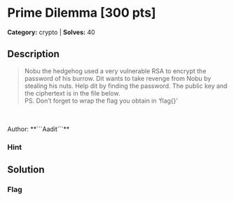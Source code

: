 # Prime Dilemma [300 pts]

**Category:** crypto
| **Solves:** 40

## Description
>Nobu the hedgehog used a very vulnerable RSA to encrypt the password of his burrow. Dit wants to take revenge from Nobu by stealing his nuts. Help dit by finding the password. The public key and the ciphertext is in the file below.<br>PS. Don’t forget to wrap the flag you obtain in ‘flag{}’<br><br>Author: **```Aadit```**

### Hint
 
## Solution

### Flag

